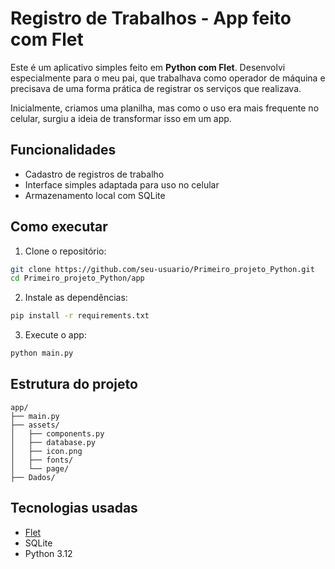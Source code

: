 # Registro de Trabalhos - App feito com Flet

Este é um aplicativo simples feito em **Python com Flet**. Desenvolvi especialmente para o meu pai, que trabalhava como operador de máquina e precisava de uma forma prática de registrar os serviços que realizava.

Inicialmente, criamos uma planilha, mas como o uso era mais frequente no celular, surgiu a ideia de transformar isso em um app.

## Funcionalidades
- Cadastro de registros de trabalho
- Interface simples adaptada para uso no celular
- Armazenamento local com SQLite

## Como executar

1. Clone o repositório:
```bash
git clone https://github.com/seu-usuario/Primeiro_projeto_Python.git
cd Primeiro_projeto_Python/app
```

2. Instale as dependências:
```bash
pip install -r requirements.txt
```

3. Execute o app:
```bash
python main.py
```

## Estrutura do projeto
```
app/
├── main.py
├── assets/
│   ├── components.py
│   ├── database.py
│   ├── icon.png
│   ├── fonts/
│   └── page/
├── Dados/
```

## Tecnologias usadas
- [Flet](https://flet.dev)
- SQLite
- Python 3.12
